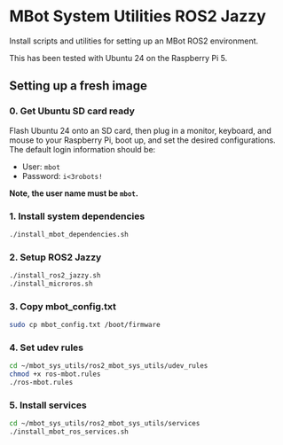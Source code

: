 # MBot System Utilities ROS2 Jazzy
Install scripts and utilities for setting up an MBot ROS2 environment.

This has been tested with Ubuntu 24 on the Raspberry Pi 5.

## Setting up a fresh image
### 0. Get Ubuntu SD card ready
Flash Ubuntu 24 onto an SD card, then plug in a monitor, keyboard, and mouse to your Raspberry Pi, boot up, and set the desired configurations. The default login information should be:
* User: `mbot`
* Password: `i<3robots!`

**Note, the user name must be `mbot`.**

### 1. Install system dependencies
```bash
./install_mbot_dependencies.sh 
```
### 2. Setup ROS2 Jazzy
```bash
./install_ros2_jazzy.sh
./install_microros.sh
```
### 3. Copy mbot_config.txt
```bash
sudo cp mbot_config.txt /boot/firmware
```

### 4. Set udev rules
```bash
cd ~/mbot_sys_utils/ros2_mbot_sys_utils/udev_rules
chmod +x ros-mbot.rules
./ros-mbot.rules 
```

### 5. Install services
```bash
cd ~/mbot_sys_utils/ros2_mbot_sys_utils/services
./install_mbot_ros_services.sh 
```